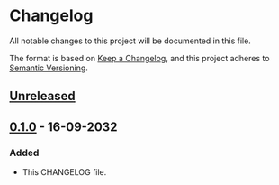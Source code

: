 # Changelog

All notable changes to this project will be documented in this file.

The format is based on [Keep a Changelog](https://keepachangelog.com/en/1.0.0/),
and this project adheres to [Semantic Versioning](https://semver.org/spec/v2.0.0.html).

## [Unreleased]

## [0.1.0] - 16-09-2032 

### Added

- This CHANGELOG file.


[unreleased]: https://github.com/BloomGameStudio/PuzzleService/compare/main...dev
[0.1.0]: https://github.com/BloomGameStudio/PuzzleService/releases/tag/0.1.0